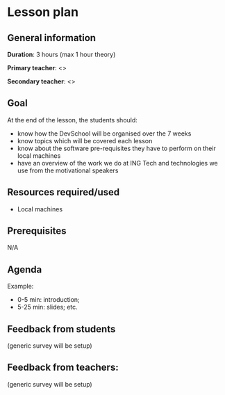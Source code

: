 # Lesson plan

## General information

**Duration**: 3 hours (max 1 hour theory)

**Primary teacher**: <>

**Secondary teacher**: <>

## Goal
At the end of the lesson, the students should:
- know how the DevSchool will be organised over the 7 weeks
- know topics which will be covered each lesson
- know about the software pre-requisites they have to perform on their local machines
- have an overview of the work we do at ING Tech and technologies we use from the motivational speakers

## Resources required/used
- Local machines

## Prerequisites
N/A

## Agenda
Example:
- 0-5 min: introduction;
- 5-25 min: slides; etc.

## Feedback from students
(generic survey will be setup)

## Feedback from teachers:
(generic survey will be setup)

